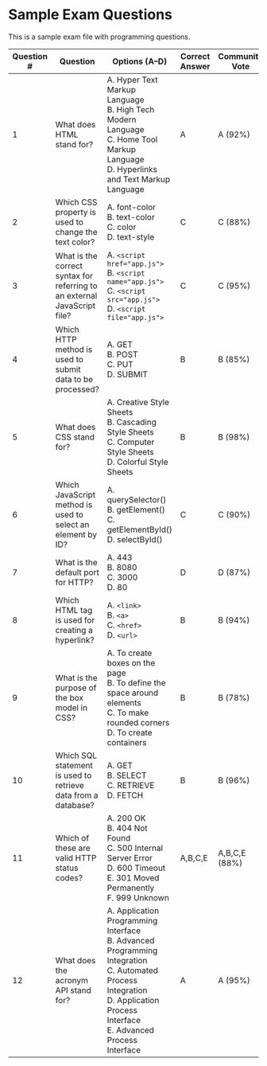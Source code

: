 # Sample Exam Questions

This is a sample exam file with programming questions.

| Question # | Question | Options (A–D) | Correct Answer | Community Vote | Has Illustration |
|------------|----------|---------------|----------------|----------------|------------------|
| 1 | What does HTML stand for? | A. Hyper Text Markup Language<br/>B. High Tech Modern Language<br/>C. Home Tool Markup Language<br/>D. Hyperlinks and Text Markup Language | A | A (92%) | No |
| 2 | Which CSS property is used to change the text color? | A. font-color<br/>B. text-color<br/>C. color<br/>D. text-style | C | C (88%) | No |
| 3 | What is the correct syntax for referring to an external JavaScript file? | A. `<script href="app.js">`<br/>B. `<script name="app.js">`<br/>C. `<script src="app.js">`<br/>D. `<script file="app.js">` | C | C (95%) | No |
| 4 | Which HTTP method is used to submit data to be processed? | A. GET<br/>B. POST<br/>C. PUT<br/>D. SUBMIT | B | B (85%) | No |
| 5 | What does CSS stand for? | A. Creative Style Sheets<br/>B. Cascading Style Sheets<br/>C. Computer Style Sheets<br/>D. Colorful Style Sheets | B | B (98%) | No |
| 6 | Which JavaScript method is used to select an element by ID? | A. querySelector()<br/>B. getElement()<br/>C. getElementById()<br/>D. selectById() | C | C (90%) | No |
| 7 | What is the default port for HTTP? | A. 443<br/>B. 8080<br/>C. 3000<br/>D. 80 | D | D (87%) | No |
| 8 | Which HTML tag is used for creating a hyperlink? | A. `<link>`<br/>B. `<a>`<br/>C. `<href>`<br/>D. `<url>` | B | B (94%) | No |
| 9 | What is the purpose of the box model in CSS? | A. To create boxes on the page<br/>B. To define the space around elements<br/>C. To make rounded corners<br/>D. To create containers | B | B (78%) | No |
| 10 | Which SQL statement is used to retrieve data from a database? | A. GET<br/>B. SELECT<br/>C. RETRIEVE<br/>D. FETCH | B | B (96%) | No |
| 11 | Which of these are valid HTTP status codes? | A. 200 OK<br/>B. 404 Not Found<br/>C. 500 Internal Server Error<br/>D. 600 Timeout<br/>E. 301 Moved Permanently<br/>F. 999 Unknown | A,B,C,E | A,B,C,E (88%) | No |
| 12 | What does the acronym API stand for? | A. Application Programming Interface<br/>B. Advanced Programming Integration<br/>C. Automated Process Integration<br/>D. Application Process Interface<br/>E. Advanced Process Interface | A | A (95%) | No |
